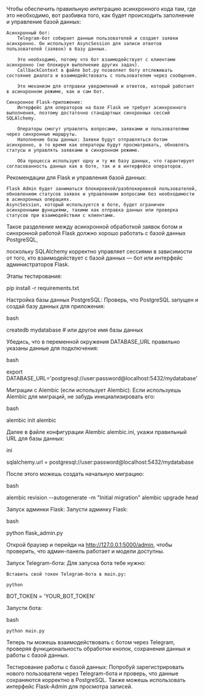Чтобы обеспечить правильную интеграцию асинхронного кода там, где это необходимо, вот разбивка того, как будет происходить заполнение и управление базой данных:

    Асинхронный бот:
        Telegram-бот собирает данные пользователей и создает заявки асинхронно. Он использует AsyncSession для записи ответов пользователей (заявок) в базу данных.
        
        Это необходимо, потому что бот взаимодействует с клиентами асинхронно (не блокируя выполнение других задач).
        CallbackContext в файле bot.py позволяет боту отслеживать состояние диалога и взаимодействовать с пользователем через сообщения.
        
        Это механизм для отправки уведомлений и ответов, который работает в асинхронном режиме, как и сам бот.

    Синхронное Flask-приложение:
        Интерфейс для операторов на базе Flask не требует асинхронного выполнения, поэтому достаточно стандартных синхронных сессий SQLAlchemy.
        
        Операторы смогут управлять вопросами, заявками и пользователями через синхронные маршруты.
        Наполнение базы данных: Заявки будут отправляться ботом асинхронно, в то время как операторы будут просматривать, обновлять статусы и управлять заявками в синхронном режиме.
        
        Оба процесса используют одну и ту же базу данных, что гарантирует согласованность данных как в боте, так и в интерфейсе операторов.

Рекомендации для Flask и управления базой данных:

    Flask Admin будет заниматься блокировкой/разблокировкой пользователей, обновлением статусов заявок и управлением вопросами без необходимости в асинхронных операциях.
    AsyncSession, который используется в боте, будет ограничен асинхронными функциями, такими как отправка данных или проверка статусов при взаимодействии с клиентами.

Такое разделение между асинхронной обработкой заявок ботом и синхронной работой Flask должно хорошо работать с базой данных PostgreSQL,

поскольку SQLAlchemy корректно управляет сессиями в зависимости от того, кто взаимодействует с базой данных — бот или интерфейс администраторов Flask.

Этапы тестирования:

pip install -r requirements.txt

Настройка базы данных PostgreSQL: Проверь, что PostgreSQL запущен и создай базу данных для приложения:

bash

createdb mydatabase  # или другое имя базы данных

Убедись, что в переменной окружения DATABASE_URL правильно указаны данные для подключения:

bash

export DATABASE_URL='postgresql://user:password@localhost:5432/mydatabase'

Миграции с Alembic (если использует Alembic): Если используешь Alembic для миграций, не забудь инициализировать его:

bash

alembic init alembic

Далее в файле конфигурации Alembic alembic.ini, укажи правильный URL для базы данных:

ini

sqlalchemy.url = postgresql://user:password@localhost:5432/mydatabase

После этого можешь создать начальную миграцию:

bash

alembic revision --autogenerate -m "Initial migration"
alembic upgrade head

Запуск админки Flask: Запусти админку Flask:

bash

python flask_admin.py

Открой браузер и перейди на http://127.0.0.1:5000/admin, чтобы проверить, что админ-панель работает и модели доступны.

Запуск Telegram-бота: Для запуска бота тебе нужно:

    Вставить свой токен Telegram-бота в main.py:

    python

BOT_TOKEN = 'YOUR_BOT_TOKEN'

Запусти бота:

bash

    python main.py

Теперь ты можешь взаимодействовать с ботом через Telegram, проверяя функциональность обработки кнопок, сохранения данных и работы с базой данных.

Тестирование работы с базой данных: Попробуй зарегистрировать нового пользователя через Telegram-бота и проверь, что данные сохраняются корректно в PostgreSQL. Также можешь использовать интерфейс Flask-Admin для просмотра записей.
